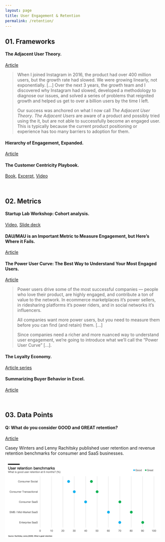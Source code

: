 ```yaml
---
layout: page
title: User Engagement & Retention
permalink: /retention/
---
```


## 01. Frameworks

#### The Adjacent User Theory.

[Article](https://andrewchen.co/the-adjacent-user-theory/)

> When I joined Instagram in 2016, the product had over 400 million users, but the growth rate had slowed. We were growing linearly, not exponentially. [...] Over the next 3 years, the growth team and I discovered why Instagram had slowed, developed a methodology to diagnose our issues, and solved a series of problems that reignited growth and helped us get to over a billion users by the time I left.
>
> Our success was anchored on what I now call *The Adjacent User Theory*. *The Adjacent Users* are aware of a product and possibly tried using the it, but are not able to successfully become an engaged user. This is typically because the current product positioning or experience has too many barriers to adoption for them.

#### Hierarchy of Engagement, Expanded.

[Article](https://medium.com/@sarahtavel/the-hierarchy-of-engagement-expanded-648329d60804)

#### The Customer Centricity Playbook.

[Book](https://wsp.wharton.upenn.edu/book/customer-centricity-playbook/), [Excerpt](https://executiveeducation.wharton.upenn.edu/wp-content/uploads/2019/01/Customer-Centricity-Playbook-Excerpt-2019.pdf), [Video](https://youtu.be/0iLQCNYdNb4)

&nbsp;
## 02. Metrics

#### Startup Lab Workshop: Cohort analysis.

[Video](https://youtu.be/NyhVdGmnh0I), [Slide deck](https://docs.google.com/presentation/d/1oWSKNZgtXCrc1dVEXhyzeJtX4AmBGQPGZi-u20BA5sA/edit#slide=id.p)

#### DAU/MAU is an Important Metric to Measure Engagement, but Here’s Where it Fails.

[Article](https://andrewchen.co/dau-mau-is-an-important-metric-but-heres-where-it-fails/)

#### The Power User Curve: The Best Way to Understand Your Most Engaged Users.

[Article](https://a16z.com/2018/08/06/power-user-curve-l30-l7/)

> Power users drive some of the most successful companies — people who love their product, are highly engaged, and contribute a ton of value to the network. In ecommerce marketplaces it’s power sellers, in ridesharing platforms it’s power riders, and in social networks it’s influencers.
>
> All companies want more power users, but you need to measure them before you can find (and retain) them. [...]
>
> Since companies need a richer and more nuanced way to understand user engagement, we’re going to introduce what we’ll call the “Power User Curve” [...].

#### The Loyalty Economy.

[Article series](https://hbr.org/2020/01/the-loyalty-economy)

#### Summarizing Buyer Behavior in Excel.

[Article](https://www.dropbox.com/s/x7b7e1kq7gk9id1/summarizing%20buyer%20behavior%20in%20excel%20clean.pptx?dl=0#)

&nbsp;
## 03. **Data Points**

#### Q: What do you consider GOOD and GREAT retention?

[Article](https://www.lennyrachitsky.com/p/what-is-good-retention-issue-29)

Casey Winters and Lenny Rachitsky published user retention and revenue retention benchmarks for consumer and SaaS businesses. 

![Retention benchmarks](/assets/images/RetentionBenchmarks.png)
